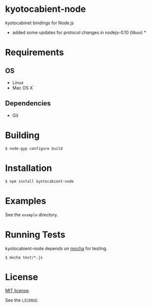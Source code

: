 # kyotocabient-node
kyotocabinet bindings for Node.js

* added some updates for protocol changes in nodejs-0.10 (libuv) *


# Requirements

## OS

- Linux
- Mac OS X

## Dependencies

- Git


# Building

    $ node-gyp configure build


# Installation

    $ npm install kyotocabient-node


# Examples

See the `example` directory.


# Running Tests

kyotocabient-node depends on [mocha](http://visionmedia.github.com/mocha/) for testing.

    $ mocha test/*.js


# License

[MIT license](http://www.opensource.org/licenses/mit-license.php).

See the `LICENSE`.
